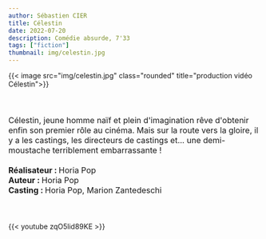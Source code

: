 ```yaml
---
author: Sébastien CIER
title: Célestin
date: 2022-07-20
description: Comédie absurde, 7'33
tags: ["fiction"]
thumbnail: img/celestin.jpg
---
```

{{< image src="img/celestin.jpg" class="rounded" title="production vidéo C&eacute;lestin">}}

<p style='margin:0cm;font-size:16px;'>&nbsp;</p>
<p style='margin:0cm;font-size:16px;'>&nbsp;</p>
<p style='margin:0cm;font-size:16px;'>C&eacute;lestin, jeune homme na&iuml;f et plein d&apos;imagination r&ecirc;ve d&apos;obtenir enfin son premier r&ocirc;le au cin&eacute;ma. Mais sur la route vers la gloire, il y a les castings, les directeurs de castings et... une demi-moustache terriblement embarrassante&nbsp;!</p>
<p style='margin:0cm;font-size:16px;'>&nbsp;</p>
<p style='margin:0cm;font-size:16px;'><strong>R&eacute;alisateur&nbsp;: </strong>Horia Pop</p>
<p style='margin:0cm;font-size:16px;'><strong>Auteur&nbsp;: </strong>Horia Pop</p>
<p style='margin:0cm;font-size:16px;'><strong>Casting : </strong>Horia Pop, Marion Zantedeschi</p>
<p style='margin:0cm;font-size:16px;'>&nbsp;</p>
<p style='margin:0cm;font-size:16px;'>&nbsp;</p>

{{< youtube zqO5lid89KE >}}


